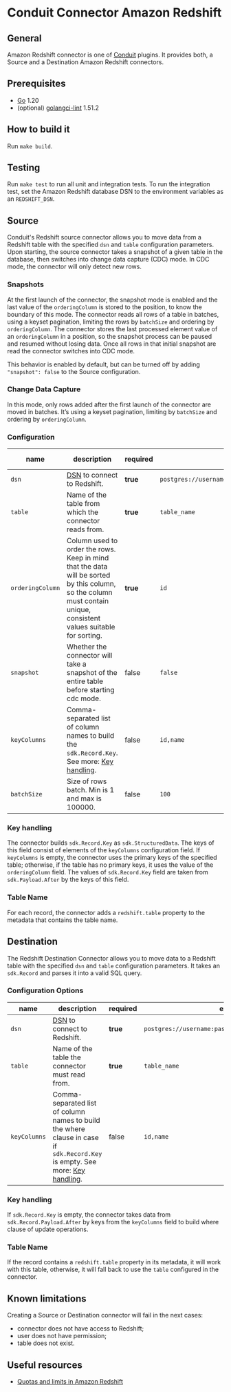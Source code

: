 # Conduit Connector Amazon Redshift

## General

Amazon Redshift connector is one of [Conduit](https://github.com/ConduitIO/conduit) plugins. It provides both, a Source
and a Destination Amazon Redshift connectors.

## Prerequisites

- [Go](https://go.dev/) 1.20
- (optional) [golangci-lint](https://github.com/golangci/golangci-lint) 1.51.2

## How to build it

Run `make build`.

## Testing

Run `make test` to run all unit and integration tests. To run the integration test, set the Amazon Redshift database DSN
to the environment variables as an `REDSHIFT_DSN`.

## Source

Conduit's Redshift source connector allows you to move data from a Redshift table with the specified `dsn` and `table`
configuration parameters. Upon starting, the source connector takes a snapshot of a given table in the database, then 
switches into change data capture (CDC) mode. In CDC mode, the connector will only detect new rows.

### Snapshots

At the first launch of the connector, the snapshot mode is enabled and the last value of the `orderingColumn` is stored
to the position, to know the boundary of this mode. The connector reads all rows of a table in batches, using a
keyset pagination, limiting the rows by `batchSize` and ordering by `orderingColumn`. The connector stores the
last processed element value of an `orderingColumn` in a position, so the snapshot process can be paused and resumed
without losing data. Once all rows in that initial snapshot are read the connector switches into CDC mode.

This behavior is enabled by default, but can be turned off by adding `"snapshot": false` to the Source configuration.

### Change Data Capture

In this mode, only rows added after the first launch of the connector are moved in batches. It’s using a keyset
pagination, limiting by `batchSize` and ordering by `orderingColumn`.

### Configuration

| name             | description                                                                                                                                                                | required | example                                               | default value |
|------------------|----------------------------------------------------------------------------------------------------------------------------------------------------------------------------|----------|-------------------------------------------------------|---------------|
| `dsn`            | [DSN](https://en.wikipedia.org/wiki/Data_source_name) to connect to Redshift.                                                                                              | **true** | `postgres://username:password@endpoint:5439/database` |               |
| `table`          | Name of the table from which the connector reads from.                                                                                                                     | **true** | `table_name`                                          |               |
| `orderingColumn` | Column used to order the rows. <br /> Keep in mind that the data will be sorted by this column, so the column must contain unique, consistent values suitable for sorting. | **true** | `id`                                                  |               |
| `snapshot`       | Whether the connector will take a snapshot of the entire table before starting cdc mode.                                                                                   | false    | `false`                                               | "true"        |
| `keyColumns`     | Comma-separated list of column names to build the `sdk.Record.Key`. See more: [Key handling](#key-handling).                                                               | false    | `id,name`                                             |               |
| `batchSize`      | Size of rows batch. Min is 1 and max is 100000.                                                                                                                            | false    | `100`                                                 | "1000"        |

### Key handling

The connector builds `sdk.Record.Key` as `sdk.StructuredData`. The keys of this field consist of elements of
the `keyColumns` configuration field. If `keyColumns` is empty, the connector uses the primary keys of the specified
table; otherwise, if the table has no primary keys, it uses the value of the `orderingColumn` field. The values
of `sdk.Record.Key` field are taken from `sdk.Payload.After` by the keys of this field.

### Table Name

For each record, the connector adds a `redshift.table` property to the metadata that contains the table name.

## Destination

The Redshift Destination Connector allows you to move data to a Redshift table with the specified `dsn` and `table`
configuration parameters. It takes an `sdk.Record` and parses it into a valid SQL query.

### Configuration Options

| name         | description                                                                                                                                                 | required | example                                               |
|--------------|-------------------------------------------------------------------------------------------------------------------------------------------------------------|----------|-------------------------------------------------------|
| `dsn`        | [DSN](https://en.wikipedia.org/wiki/Data_source_name) to connect to Redshift.                                                                               | **true** | `postgres://username:password@endpoint:5439/database` |
| `table`      | Name of the table the connector must read from.                                                                                                             | **true** | `table_name`                                          |
| `keyColumns` | Comma-separated list of column names to build the where clause in case if `sdk.Record.Key` is empty. See more: [Key handling](#key-handling-1).             | false    | `id,name`                                             |

### Key handling

If `sdk.Record.Key` is empty, the connector takes data from `sdk.Record.Payload.After` by keys from the `keyColumns`
field to build where clause of update operations.

### Table Name

If the record contains a `redshift.table` property in its metadata, it will work with this table, otherwise, it will
fall back to use the `table` configured in the connector.

## Known limitations

Creating a Source or Destination connector will fail in the next cases:

- connector does not have access to Redshift;
- user does not have permission;
- table does not exist.

## Useful resources
* [Quotas and limits in Amazon Redshift](https://docs.aws.amazon.com/redshift/latest/mgmt/amazon-redshift-limits.html)
